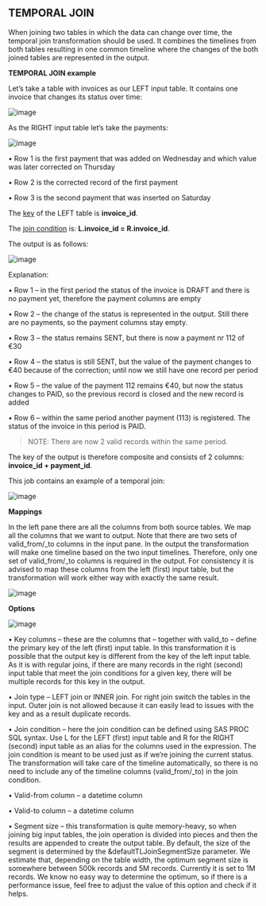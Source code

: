 ## **TEMPORAL JOIN**

When joining two tables in which the data can change over time, the temporal join transformation should be used. It combines the timelines from both tables resulting in one common timeline where the changes of the both joined tables are represented in the output.

**TEMPORAL JOIN example**

Let’s take a table with invoices as our LEFT input table. It contains one invoice that changes its status over time:

![image](https://github.com/dadrico/public/blob/main/Data%20Integration%20Studio/temporal_group/.images/temporal_join1.png)

As the RIGHT input table let’s take the payments:

![image](https://github.com/dadrico/public/blob/main/Data%20Integration%20Studio/temporal_group/.images/temporal_join2.png)

•	Row 1 is the first payment that was added on Wednesday and which value was later corrected on Thursday

•	Row 2 is the corrected record of the first payment

•	Row 3 is the second payment that was inserted on Saturday

The <ins>key</ins> of the LEFT table is **invoice_id**.

The <ins>join condition</ins> is: **L.invoice_id = R.invoice_id**.

The output is as follows:

![image](https://github.com/dadrico/public/blob/main/Data%20Integration%20Studio/temporal_group/.images/temporal_join3.png)

Explanation:

•	Row 1 – in the first period the status of the invoice is DRAFT and there is no payment yet, therefore the payment columns are empty

•	Row 2 – the change of the status is represented in the output. Still there are no payments, so the payment columns stay empty.

•	Row 3 – the status remains SENT, but there is now a payment nr 112 of €30

•	Row 4 – the status is still SENT, but the value of the payment changes to €40 because of the correction; until now we still have one record per period

•	Row 5 – the value of the payment 112 remains €40, but now the status changes to PAID, so the previous record is closed and the new record is added

•	Row 6 – within the same period another payment (113) is registered. The status of the invoice in this period is PAID. 

> NOTE: There are now 2 valid records within the same period.

The key of the output is therefore composite and consists of 2 columns: **invoice_id + payment_id**.

This job contains an example of a temporal join:

![image](https://github.com/dadrico/public/blob/main/Data%20Integration%20Studio/temporal_group/.images/temporal_join4.png)

**Mappings**

In the left pane there are all the columns from both source tables. We map all the columns that we want to output. Note that there are two sets of valid_from/_to columns in the input pane. In the output the transformation will make one timeline based on the two input timelines. Therefore, only one set of valid_from/_to columns is required in the output. For consistency it is advised to map these columns from the left (first) input table, but the transformation will work either way with exactly the same result.

![image](https://github.com/dadrico/public/blob/main/Data%20Integration%20Studio/temporal_group/.images/temporal_join5.png)

**Options**

![image](https://github.com/dadrico/public/blob/main/Data%20Integration%20Studio/temporal_group/.images/temporal_join6.png)

•	Key columns – these are the columns that – together with valid_to – define the primary key of the left (first) input table. In this transformation it is possible that the output key is different from the key of the left input table. As it is with regular joins, if there are many records in the right (second) input table that meet the join conditions for a given key, there will be multiple records for this key in the output.

•	Join type – LEFT join or INNER join. For right join switch the tables in the input. Outer join is not allowed because it can easily lead to issues with the key and as a result duplicate records.

•	Join condition – here the join condition can be defined using SAS PROC SQL syntax. Use L for the LEFT (first) input table and R for the RIGHT (second) input table as an alias for the columns used in the expression. The join condition is meant to be used just as if we’re joining the current status. The transformation will take care of the timeline automatically, so there is no need to include any of the timeline columns (valid_from/_to) in the join condition.

•	Valid-from column – a datetime column 

•	Valid-to column – a datetime column

•	Segment size – this transformation is quite memory-heavy, so when joining big input tables, the join operation is divided into pieces and then the results are appended to create the output table. By default, the size of the segment is determined by the &defaultTLJoinSegmentSize parameter. We estimate that, depending on the table width, the optimum segment size is somewhere between 500k records and 5M records. Currently it is set to 1M records. We know no easy way to determine the optimum, so if there is a performance issue, feel free to adjust the value of this option and check if it helps.